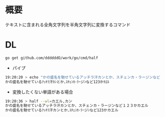 # 概要

テキストに含まれる全角文字列を半角文字列に変換するコマンド

# DL
```sh
go get github.com/ddddddO/work/go/cmd/half
```

- パイプ
```sh
19:20:20 > echo "かの盛名を馳せているアッチラ汗カンとか、スチェンカ・ラージンなど１２３かカエル" | half
かの盛名を馳せているｱｯﾁﾗ汗ｶﾝとか､ｽﾁｪﾝｶ･ﾗｰジﾝなど123かｶｴﾙ
```

- 変換したくない単語がある場合
```sh
19:20:36 > half --wl=カエル,カン
かの盛名を馳せているアッチラ汗カンとか、スチェンカ・ラージンなど１２３かカエル
かの盛名を馳せているｱｯﾁﾗ汗カンとか､ｽﾁｪﾝｶ･ﾗｰジﾝなど123かカエル
```
